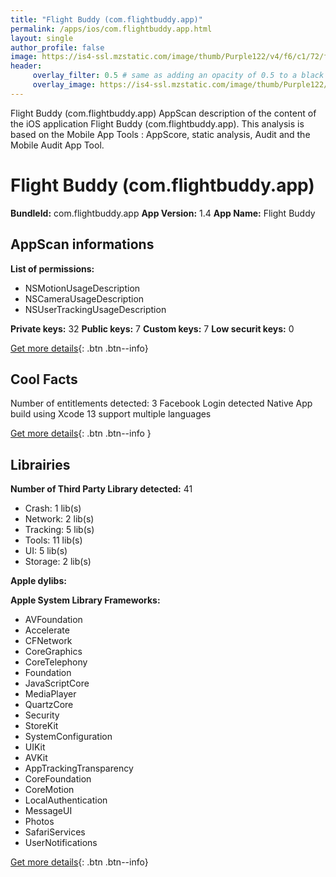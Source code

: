 ```yaml
---
title: "Flight Buddy (com.flightbuddy.app)"
permalink: /apps/ios/com.flightbuddy.app.html
layout: single
author_profile: false
image: https://is4-ssl.mzstatic.com/image/thumb/Purple122/v4/f6/c1/72/f6c17298-870e-4696-cf62-5824d8939a31/AppIcon-1x_U007emarketing-0-7-0-sRGB-85-220.png/512x512bb.jpg
header: 
     overlay_filter: 0.5 # same as adding an opacity of 0.5 to a black background
     overlay_image: https://is4-ssl.mzstatic.com/image/thumb/Purple122/v4/f6/c1/72/f6c17298-870e-4696-cf62-5824d8939a31/AppIcon-1x_U007emarketing-0-7-0-sRGB-85-220.png/512x512bb.jpg
---
```

Flight Buddy (com.flightbuddy.app) AppScan description of the content of the iOS application Flight Buddy (com.flightbuddy.app). This analysis is based on the Mobile App Tools : AppScore, static analysis, Audit and the Mobile Audit App Tool.

# Flight Buddy (com.flightbuddy.app)

**BundleId:** com.flightbuddy.app
**App Version:** 1.4
**App Name:** Flight Buddy


## AppScan informations 

**List of permissions:** 
- NSMotionUsageDescription
- NSCameraUsageDescription
- NSUserTrackingUsageDescription
  
  
**Private keys:** 32
**Public keys:** 7
**Custom keys:** 7
**Low securit keys:** 0
  
[Get more details](/pricing.html){: .btn .btn--info}

## Cool Facts

Number of entitlements detected: 3
Facebook Login detected
Native App
build using Xcode 13
support multiple languages
  
[Get more details](/pricing.html){: .btn .btn--info }

## Librairies 
**Number of Third Party Library detected:** 41
- Crash: 1 lib(s)
- Network: 2 lib(s)
- Tracking: 5 lib(s)
- Tools: 11 lib(s)
- UI: 5 lib(s)
- Storage: 2 lib(s)


**Apple dylibs:**


**Apple System Library Frameworks:**
- AVFoundation
- Accelerate
- CFNetwork
- CoreGraphics
- CoreTelephony
- Foundation
- JavaScriptCore
- MediaPlayer
- QuartzCore
- Security
- StoreKit
- SystemConfiguration
- UIKit
- AVKit
- AppTrackingTransparency
- CoreFoundation
- CoreMotion
- LocalAuthentication
- MessageUI
- Photos
- SafariServices
- UserNotifications


  
[Get more details](/pricing.html){: .btn .btn--info}

